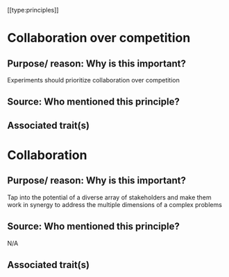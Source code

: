 [[type:principles]]

# Collaboration over competition

## Purpose/ reason: Why is this important?

Experiments should prioritize collaboration over competition

## Source: Who mentioned this principle?

## Associated trait(s)
  


## 
  


## 
  


# Collaboration

## Purpose/ reason: Why is this important?

Tap into the potential of a diverse array of stakeholders and make them work in synergy to address the multiple dimensions of a complex problems

## Source: Who mentioned this principle?

N/A

## Associated trait(s)
   


## 
   


##